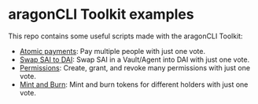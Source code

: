 aragonCLI Toolkit examples
==========================

This repo contains some useful scripts made with the aragonCLI Toolkit:
* [Atomic payments](examples/atomicPayments): Pay multiple people with just one vote.
* [Swap SAI to DAI](examples/swapSaiToDai): Swap SAI in a Vault/Agent into DAI with just one vote.
* [Permissions](examples/permissions): Create, grant, and revoke many permissions with just one vote. 
* [Mint and Burn](examples/mintAndBurn): Mint and burn tokens for different holders with just one vote.
